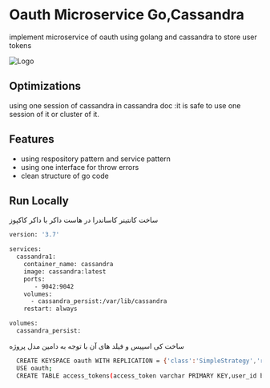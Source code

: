 
# Oauth Microservice Go,Cassandra

implement microservice of oauth using golang and cassandra to store user tokens







![Logo](https://cilium.io/static/04756b327d0e0b7bd9c44efa00e2839a/f275c/cassandra_go2.webp)


## Optimizations

using one session of cassandra
in cassandra doc :it is safe to use one session of it or cluster of it.



## Features

- using respository pattern and service pattern
- using one interface for throw errors
- clean structure of go code


## Run Locally

ساخت کانتینر کاساندرا در هاست داکر با داکر کاکپوز

```bash
version: '3.7'

services:
  cassandra1:
    container_name: cassandra
    image: cassandra:latest
    ports:
       - 9042:9042
    volumes:
      - cassandra_persist:/var/lib/cassandra
    restart: always

volumes:
  cassandra_persist:

```

ساخت کی اسپیس و فیلد های آن با توجه به دامین مدل پروژه

```bash
  CREATE KEYSPACE oauth WITH REPLICATION = {'class':'SimpleStrategy','replication_factor':1}
  USE oauth;
  CREATE TABLE access_tokens(access_token varchar PRIMARY KEY,user_id bigint,client_id bigint,expires bigint);

```
